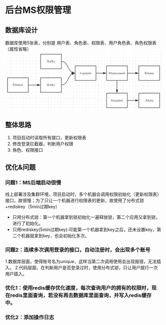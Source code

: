 # 后台MS权限管理
## 数据库设计
数据库使用5张表，分别是 用户表、角色表、权限表、用户角色表、角色权限表（属性省略）
![title](https://raw.githubusercontent.com/pallcard/noteImg/master/noteImg/2020/03/08/Screen%20Shot%202019-06-25%20at%2011.42.16%20AM-1583637023859.png?token=AHBYBJ3GYFIXXCLZQADJBHK6MRRF6)

## 整体思路
1. 项目启动时读取所有接口，更新权限表
2. 修改登录拦截器，判断用户权限
3. 角色、权限接口

## 优化&问题
### 问题1：MS后端启动很慢

线上部署涉及集群环境，项目启动时，多个机器会调用权限初始化（更新权限表）接口，故很慢；为了只让一个机器进行权限表的更新，故使用了分布式锁+rediskey（5min过期key）
* 只用分布式锁：第一个机器拿到锁初始化一遍释放锁，第二个应用又拿到锁，进行了初始化。
* 只用rediskey(5min过期key):可能第一个机器拿到key之后，还未设置key，第二个机器就拿到key，也会初始化多次。

### 问题2：连续多次调用登录的接口，自动注册时，会出现多个账号
1.数据库层面，使得账号名为unique，这样当第二次调用使用会出现报错，无法插入。
2.代码层面，在判断用户是否登录过时，使用分布式锁，只让用户就行一次用户插入。

### 优化1：使用redis缓存优化速度，每次查询用户的拥有的权限时，现在redis里面查询，若没有再去数据库里面查询，并写入redis缓存中。

### 优化2：添加操作日志
